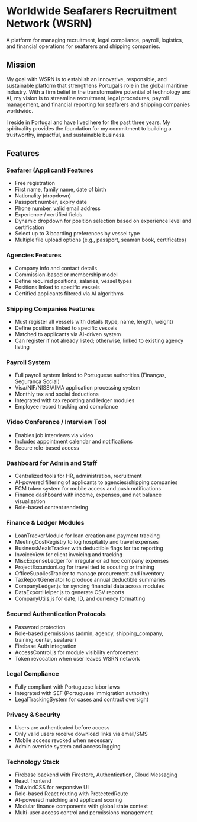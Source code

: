 # Worldwide Seafarers Recruitment Network (WSRN)

A platform for managing recruitment, legal compliance, payroll, logistics, and financial operations for seafarers and shipping companies.

## Mission

My goal with WSRN is to establish an innovative, responsible, and sustainable platform that strengthens Portugal’s role in the global maritime industry. With a firm belief in the transformative potential of technology and AI, my vision is to streamline recruitment, legal procedures, payroll management, and financial reporting for seafarers and shipping companies worldwide.

I reside in Portugal and have lived here for the past three years. My spirituality provides the foundation for my commitment to building a trustworthy, impactful, and sustainable business.

## Features

### Seafarer (Applicant) Features

- Free registration  
- First name, family name, date of birth  
- Nationality (dropdown)  
- Passport number, expiry date  
- Phone number, valid email address  
- Experience / certified fields  
- Dynamic dropdown for position selection based on experience level and certification  
- Select up to 3 boarding preferences by vessel type  
- Multiple file upload options (e.g., passport, seaman book, certificates)  

### Agencies Features

- Company info and contact details  
- Commission-based or membership model  
- Define required positions, salaries, vessel types  
- Positions linked to specific vessels  
- Certified applicants filtered via AI algorithms  

### Shipping Companies Features

- Must register all vessels with details (type, name, length, weight)  
- Define positions linked to specific vessels  
- Matched to applicants via AI-driven system  
- Can register if not already listed; otherwise, linked to existing agency listing  

### Payroll System

- Full payroll system linked to Portuguese authorities (Finanças, Segurança Social)  
- Visa/NIF/NISS/AIMA application processing system  
- Monthly tax and social deductions  
- Integrated with tax reporting and ledger modules  
- Employee record tracking and compliance  

### Video Conference / Interview Tool

- Enables job interviews via video  
- Includes appointment calendar and notifications  
- Secure role-based access  

### Dashboard for Admin and Staff

- Centralized tools for HR, administration, recruitment  
- AI-powered filtering of applicants to agencies/shipping companies  
- FCM token system for mobile access and push notifications  
- Finance dashboard with income, expenses, and net balance visualization  
- Role-based content rendering  

### Finance & Ledger Modules

- LoanTrackerModule for loan creation and payment tracking  
- MeetingCostRegistry to log hospitality and travel expenses  
- BusinessMealsTracker with deductible flags for tax reporting  
- InvoiceView for client invoicing and tracking  
- MiscExpenseLedger for irregular or ad hoc company expenses  
- ProjectExcursionLog for travel tied to scouting or training  
- OfficeSuppliesTracker to manage procurement and inventory  
- TaxReportGenerator to produce annual deductible summaries  
- CompanyLedger.js for syncing financial data across modules  
- DataExportHelper.js to generate CSV reports  
- CompanyUtils.js for date, ID, and currency formatting  

### Secured Authentication Protocols

- Password protection  
- Role-based permissions (admin, agency, shipping_company, training_center, seafarer)  
- Firebase Auth integration  
- AccessControl.js for module visibility enforcement  
- Token revocation when user leaves WSRN network  

### Legal Compliance

- Fully compliant with Portuguese labor laws  
- Integrated with SEF (Portuguese immigration authority)  
- LegalTrackingSystem for cases and contract oversight  

### Privacy & Security

- Users are authenticated before access  
- Only valid users receive download links via email/SMS  
- Mobile access revoked when necessary  
- Admin override system and access logging  

### Technology Stack

- Firebase backend with Firestore, Authentication, Cloud Messaging  
- React frontend  
- TailwindCSS for responsive UI  
- Role-based React routing with ProtectedRoute  
- AI-powered matching and applicant scoring  
- Modular finance components with global state context  
- Multi-user access control and permissions management

